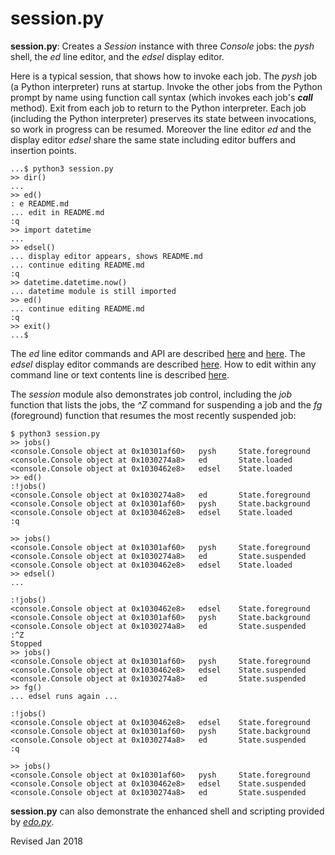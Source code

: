 
session.py
==========

**session.py**: Creates a *Session* instance with three *Console*
jobs: the *pysh* shell, the *ed* line editor, and the *edsel*
display editor.

Here is a typical session, that shows how to invoke each job.  The
*pysh* job (a Python interpreter) runs at startup.  Invoke the other
jobs from the Python prompt by name using function call syntax (which invokes
each job's *__call__* method).  Exit from each job to return to the
Python interpreter.  Each job (including the Python interpreter)
preserves its state between invocations, so work in progress can be
resumed.  Moreover the line editor *ed* and the display editor *edsel*
share the same state including editor buffers and insertion points.

    ...$ python3 session.py
    >> dir()
    ...
    >> ed()
    : e README.md
    ... edit in README.md
    :q
    >> import datetime
    ...
    >> edsel()
    ... display editor appears, shows README.md
    ... continue editing README.md
    :q
    >> datetime.datetime.now()
    ... datetime module is still imported
    >> ed()
    ... continue editing README.md
    :q
    >> exit()
    ...$

The *ed* line editor commands and API are described
[here](../editors/ed.md) and [here](../editors/ed.txt).  The *edsel*
display editor commands are described [here](../editors/edsel.md).
How to edit within any command line or text contents line is described
[here](../console/console.txt).

The *session* module also demonstrates job control, including the
*job* function that lists the jobs, the *^Z* command for suspending a job
and the *fg* (foreground) function that resumes the most recently
suspended job:

    $ python3 session.py
    >> jobs()
    <console.Console object at 0x10301af60>   pysh     State.foreground
    <console.Console object at 0x1030274a8>   ed       State.loaded
    <console.Console object at 0x1030462e8>   edsel    State.loaded
    >> ed()
    :!jobs()
    <console.Console object at 0x1030274a8>   ed       State.foreground
    <console.Console object at 0x10301af60>   pysh     State.background
    <console.Console object at 0x1030462e8>   edsel    State.loaded
    :q

    >> jobs()
    <console.Console object at 0x10301af60>   pysh     State.foreground
    <console.Console object at 0x1030274a8>   ed       State.suspended
    <console.Console object at 0x1030462e8>   edsel    State.loaded
    >> edsel()
    ... 

    :!jobs()
    <console.Console object at 0x1030462e8>   edsel    State.foreground
    <console.Console object at 0x10301af60>   pysh     State.background
    <console.Console object at 0x1030274a8>   ed       State.suspended
    :^Z
    Stopped
    >> jobs()
    <console.Console object at 0x10301af60>   pysh     State.foreground
    <console.Console object at 0x1030462e8>   edsel    State.suspended
    <console.Console object at 0x1030274a8>   ed       State.suspended
    >> fg()
    ... edsel runs again ...

    :!jobs()
    <console.Console object at 0x1030462e8>   edsel    State.foreground
    <console.Console object at 0x10301af60>   pysh     State.background
    <console.Console object at 0x1030274a8>   ed       State.suspended
    :q

    >> jobs()
    <console.Console object at 0x10301af60>   pysh     State.foreground
    <console.Console object at 0x1030462e8>   edsel    State.suspended
    <console.Console object at 0x1030274a8>   ed       State.suspended

**session.py** can also demonstrate the enhanced shell and scripting
provided by *[edo.py](../editors/edo.md)*.
    
Revised Jan 2018
